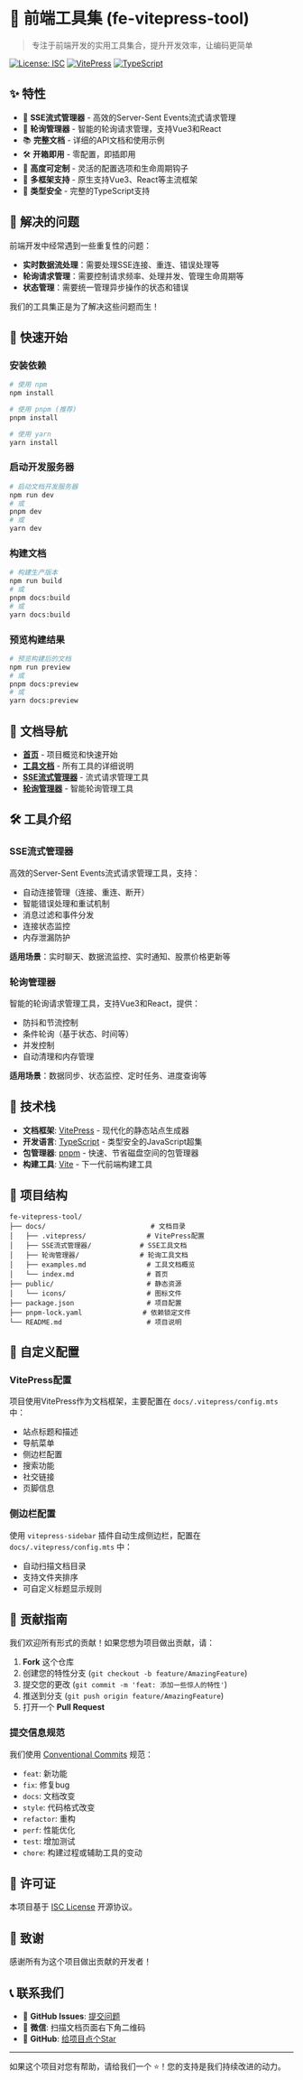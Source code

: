 # 🚀 前端工具集 (fe-vitepress-tool)

> 专注于前端开发的实用工具集合，提升开发效率，让编码更简单

[![License: ISC](https://img.shields.io/badge/License-ISC-blue.svg)](https://opensource.org/licenses/ISC)
[![VitePress](https://img.shields.io/badge/VitePress-1.6.4+-brightgreen.svg)](https://vitepress.dev/)
[![TypeScript](https://img.shields.io/badge/TypeScript-5.0+-blue.svg)](https://www.typescriptlang.org/)

## ✨ 特性

- 🚀 **SSE流式管理器** - 高效的Server-Sent Events流式请求管理
- 🔄 **轮询管理器** - 智能的轮询请求管理，支持Vue3和React
- 📚 **完整文档** - 详细的API文档和使用示例
- 🛠️ **开箱即用** - 零配置，即插即用
- 🔧 **高度可定制** - 灵活的配置选项和生命周期钩子
- 📱 **多框架支持** - 原生支持Vue3、React等主流框架
- 🎯 **类型安全** - 完整的TypeScript支持

## 🎯 解决的问题

前端开发中经常遇到一些重复性的问题：

- **实时数据流处理**：需要处理SSE连接、重连、错误处理等
- **轮询请求管理**：需要控制请求频率、处理并发、管理生命周期等
- **状态管理**：需要统一管理异步操作的状态和错误

我们的工具集正是为了解决这些问题而生！

## 🚀 快速开始

### 安装依赖

```bash
# 使用 npm
npm install

# 使用 pnpm (推荐)
pnpm install

# 使用 yarn
yarn install
```

### 启动开发服务器

```bash
# 启动文档开发服务器
npm run dev
# 或
pnpm dev
# 或
yarn dev
```

### 构建文档

```bash
# 构建生产版本
npm run build
# 或
pnpm docs:build
# 或
yarn docs:build
```

### 预览构建结果

```bash
# 预览构建后的文档
npm run preview
# 或
pnpm docs:preview
# 或
yarn docs:preview
```

## 📖 文档导航

- **[首页](https://gaojh1026.github.io/fe-vitepress-tool/)** - 项目概览和快速开始
- **[工具文档](https://gaojh1026.github.io/fe-vitepress-tool/examples)** - 所有工具的详细说明
- **[SSE流式管理器](https://gaojh1026.github.io/fe-vitepress-tool/SSE流式管理器/)** - 流式请求管理工具
- **[轮询管理器](https://gaojh1026.github.io/fe-vitepress-tool/轮询管理器/)** - 智能轮询管理工具

## 🛠️ 工具介绍

### SSE流式管理器

高效的Server-Sent Events流式请求管理工具，支持：

- 自动连接管理（连接、重连、断开）
- 智能错误处理和重试机制
- 消息过滤和事件分发
- 连接状态监控
- 内存泄漏防护

**适用场景**：实时聊天、数据流监控、实时通知、股票价格更新等

### 轮询管理器

智能的轮询请求管理工具，支持Vue3和React，提供：

- 防抖和节流控制
- 条件轮询（基于状态、时间等）
- 并发控制
- 自动清理和内存管理

**适用场景**：数据同步、状态监控、定时任务、进度查询等

## 🔧 技术栈

- **文档框架**: [VitePress](https://vitepress.dev/) - 现代化的静态站点生成器
- **开发语言**: [TypeScript](https://www.typescriptlang.org/) - 类型安全的JavaScript超集
- **包管理器**: [pnpm](https://pnpm.io/) - 快速、节省磁盘空间的包管理器
- **构建工具**: [Vite](https://vitejs.dev/) - 下一代前端构建工具

## 📁 项目结构

```
fe-vitepress-tool/
├── docs/                          # 文档目录
│   ├── .vitepress/               # VitePress配置
│   ├── SSE流式管理器/            # SSE工具文档
│   ├── 轮询管理器/               # 轮询工具文档
│   ├── examples.md               # 工具文档概览
│   └── index.md                  # 首页
├── public/                       # 静态资源
│   └── icons/                    # 图标文件
├── package.json                  # 项目配置
├── pnpm-lock.yaml               # 依赖锁定文件
└── README.md                     # 项目说明
```

## 🎨 自定义配置

### VitePress配置

项目使用VitePress作为文档框架，主要配置在 `docs/.vitepress/config.mts` 中：

- 站点标题和描述
- 导航菜单
- 侧边栏配置
- 搜索功能
- 社交链接
- 页脚信息

### 侧边栏配置

使用 `vitepress-sidebar` 插件自动生成侧边栏，配置在 `docs/.vitepress/config.mts` 中：

- 自动扫描文档目录
- 支持文件夹排序
- 可自定义标题显示规则

## 🤝 贡献指南

我们欢迎所有形式的贡献！如果您想为项目做出贡献，请：

1. **Fork** 这个仓库
2. 创建您的特性分支 (`git checkout -b feature/AmazingFeature`)
3. 提交您的更改 (`git commit -m 'feat: 添加一些惊人的特性'`)
4. 推送到分支 (`git push origin feature/AmazingFeature`)
5. 打开一个 **Pull Request**

### 提交信息规范

我们使用 [Conventional Commits](https://www.conventionalcommits.org/) 规范：

- `feat`: 新功能
- `fix`: 修复bug
- `docs`: 文档改变
- `style`: 代码格式改变
- `refactor`: 重构
- `perf`: 性能优化
- `test`: 增加测试
- `chore`: 构建过程或辅助工具的变动

## 📄 许可证

本项目基于 [ISC License](LICENSE) 开源协议。

## 🙏 致谢

感谢所有为这个项目做出贡献的开发者！

## 📞 联系我们

- 📧 **GitHub Issues**: [提交问题](https://github.com/gaojh1026/fe-vitepress-tool/issues)
- 💬 **微信**: 扫描文档页面右下角二维码
- 🌟 **GitHub**: [给项目点个Star](https://github.com/gaojh1026/fe-vitepress-tool)

---

如果这个项目对您有帮助，请给我们一个 ⭐️！您的支持是我们持续改进的动力。
